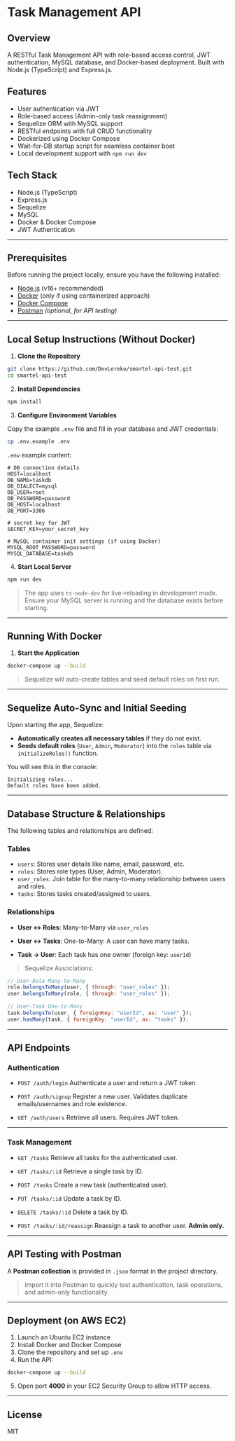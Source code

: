 # Task Management API

## Overview
A RESTful Task Management API with role-based access control, JWT authentication, MySQL database, and Docker-based deployment. Built with Node.js (TypeScript) and Express.js.

## Features
- User authentication via JWT
- Role-based access (Admin-only task reassignment)
- Sequelize ORM with MySQL support
- RESTful endpoints with full CRUD functionality
- Dockerized using Docker Compose
- Wait-for-DB startup script for seamless container boot
- Local development support with `npm run dev`

## Tech Stack
- Node.js (TypeScript)
- Express.js
- Sequelize
- MySQL
- Docker & Docker Compose
- JWT Authentication

---

## Prerequisites

Before running the project locally, ensure you have the following installed:

- [Node.js](https://nodejs.org/) (v16+ recommended)
- [Docker](https://www.docker.com/) (only if using containerized approach)
- [Docker Compose](https://docs.docker.com/compose/)
- [Postman](https://www.postman.com/) *(optional, for API testing)*

---

## Local Setup Instructions (Without Docker)

1. **Clone the Repository**

```bash
git clone https://github.com/DevLereko/smartel-api-test.git
cd smartel-api-test
````

2. **Install Dependencies**

```bash
npm install
```

3. **Configure Environment Variables**

Copy the example `.env` file and fill in your database and JWT credentials:

```bash
cp .env.example .env
```

`.env` example content:

```env
# DB connection details
HOST=localhost
DB_NAME=taskdb
DB_DIALECT=mysql
DB_USER=root
DB_PASSWORD=password
DB_HOST=localhost
DB_PORT=3306

# secret key for JWT
SECRET_KEY=your_secret_key

# MySQL container init settings (if using Docker)
MYSQL_ROOT_PASSWORD=password
MYSQL_DATABASE=taskdb
```

4. **Start Local Server**

```bash
npm run dev
```

> The app uses `ts-node-dev` for live-reloading in development mode. Ensure your MySQL server is running and the database exists before starting.

---

## Running With Docker

1. **Start the Application**

```bash
docker-compose up --build
```

> Sequelize will auto-create tables and seed default roles on first run.

---

## Sequelize Auto-Sync and Initial Seeding

Upon starting the app, Sequelize:

* **Automatically creates all necessary tables** if they do not exist.
* **Seeds default roles** (`User`, `Admin`, `Moderator`) into the `roles` table via `initializeRoles()` function.

You will see this in the console:

```
Initializing roles...
Default roles have been added.
```

---

## Database Structure & Relationships

The following tables and relationships are defined:

### Tables

* `users`: Stores user details like name, email, password, etc.
* `roles`: Stores role types (User, Admin, Moderator).
* `user_roles`: Join table for the many-to-many relationship between users and roles.
* `tasks`: Stores tasks created/assigned to users.

### Relationships

* **User ↔ Roles**:
  Many-to-Many via `user_roles`

* **User ↔ Tasks**:
  One-to-Many: A user can have many tasks.

* **Task → User**:
  Each task has one owner (foreign key: `userId`)

> Sequelize Associations:

```js
// User-Role Many-to-Many
role.belongsToMany(user, { through: "user_roles" });
user.belongsToMany(role, { through: "user_roles" });

// User-Task One-to-Many
task.belongsTo(user, { foreignKey: "userId", as: "user" });
user.hasMany(task, { foreignKey: "userId", as: "tasks" });
```

---

## API Endpoints

### Authentication

* `POST /auth/login`
  Authenticate a user and return a JWT token.

* `POST /auth/signup`
  Register a new user. Validates duplicate emails/usernames and role existence.

* `GET /auth/users`
  Retrieve all users. Requires JWT token.

---

### Task Management

* `GET /tasks`
  Retrieve all tasks for the authenticated user.

* `GET /tasks/:id`
  Retrieve a single task by ID.

* `POST /tasks`
  Create a new task (authenticated user).

* `PUT /tasks/:id`
  Update a task by ID.

* `DELETE /tasks/:id`
  Delete a task by ID.

* `POST /tasks/:id/reassign`
  Reassign a task to another user. **Admin only.**

---

## API Testing with Postman

A **Postman collection** is provided in `.json` format in the project directory.

> Import it into Postman to quickly test authentication, task operations, and admin-only functionality.

---

## Deployment (on AWS EC2)

1. Launch an Ubuntu EC2 instance
2. Install Docker and Docker Compose
3. Clone the repository and set up `.env`
4. Run the API:

```bash
docker-compose up --build
```

5. Open port **4000** in your EC2 Security Group to allow HTTP access.

---

## License

MIT
